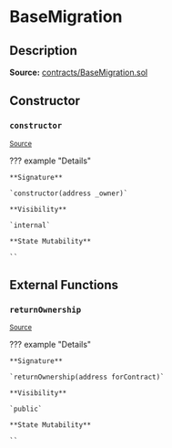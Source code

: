 # BaseMigration

## Description

**Source:** [contracts/BaseMigration.sol](https://github.com/Synthetixio/synthetix/tree/v2.61.2-alpha/contracts/BaseMigration.sol)

## Constructor

### `constructor`

<sub>[Source](https://github.com/Synthetixio/synthetix/tree/v2.61.2-alpha/contracts/BaseMigration.sol#L6)</sub>

??? example "Details"

    **Signature**

    `constructor(address _owner)`

    **Visibility**

    `internal`

    **State Mutability**

    ``

## External Functions

### `returnOwnership`

<sub>[Source](https://github.com/Synthetixio/synthetix/tree/v2.61.2-alpha/contracts/BaseMigration.sol#L9)</sub>

??? example "Details"

    **Signature**

    `returnOwnership(address forContract)`

    **Visibility**

    `public`

    **State Mutability**

    ``
